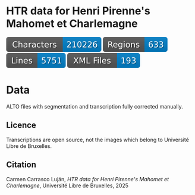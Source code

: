 # HTR data for Henri Pirenne's Mahomet et Charlemagne

![characters badge](badges/characters.svg) ![regions badge](badges/regions.svg) ![lines badge](badges/lines.svg) ![files badge](badges/files.svg)

# Data

ALTO files with segmentation and transcription fully corrected manually.

## Licence

Transcriptions are open source, not the images which belong to Université Libre de Bruxelles.

## Citation

Carmen Carrasco Luján, _HTR data for Henri Pirenne's Mahomet et Charlemagne_, Université Libre de Bruxelles, 2025

